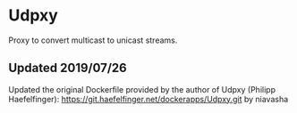 # Udpxy

Proxy to convert multicast to unicast streams.

## Updated 2019/07/26

Updated the original Dockerfile provided by the author of Udpxy (Philipp Haefelfinger): 
https://git.haefelfinger.net/dockerapps/Udpxy.git by niavasha
